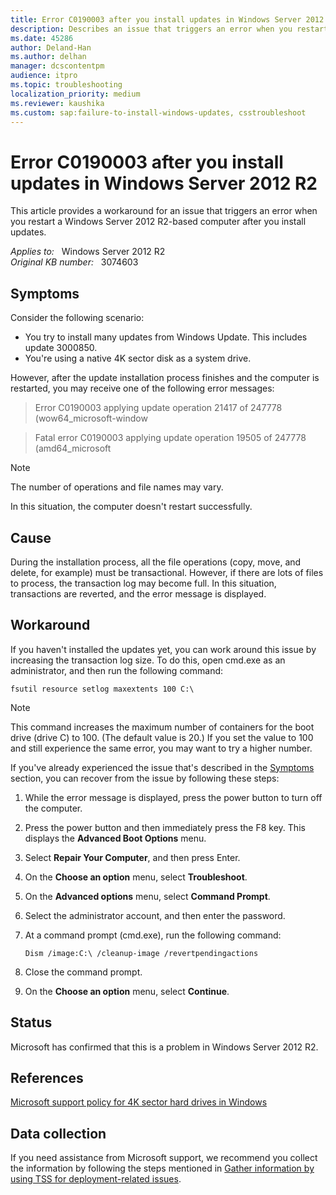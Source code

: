 ```yaml
---
title: Error C0190003 after you install updates in Windows Server 2012 R2
description: Describes an issue that triggers an error when you restart a Windows Server 2012 R2-based computer after you install updates. A workaround is provided.
ms.date: 45286
author: Deland-Han
ms.author: delhan
manager: dcscontentpm
audience: itpro
ms.topic: troubleshooting
localization_priority: medium
ms.reviewer: kaushika
ms.custom: sap:failure-to-install-windows-updates, csstroubleshoot
---
```

# Error C0190003 after you install updates in Windows Server 2012 R2

This article provides a workaround for an issue that triggers an error when you restart a Windows Server 2012 R2-based computer after you install updates.

_Applies to:_ &nbsp; Windows Server 2012 R2  
_Original KB number:_ &nbsp; 3074603

## Symptoms

Consider the following scenario:

- You try to install many updates from Windows Update. This includes update 3000850.
- You're using a native 4K sector disk as a system drive.

However, after the update installation process finishes and the computer is restarted, you may receive one of the following error messages:

> Error C0190003 applying update operation 21417 of 247778 (wow64_microsoft-window

> Fatal error C0190003 applying update operation 19505 of 247778 (amd64_microsoft

> [!NOTE]
> The number of operations and file names may vary.

In this situation, the computer doesn't restart successfully.

## Cause

During the installation process, all the file operations (copy, move, and delete, for example) must be transactional. However, if there are lots of files to process, the transaction log may become full. In this situation, transactions are reverted, and the error message is displayed.

## Workaround

If you haven't installed the updates yet, you can work around this issue by increasing the transaction log size. To do this, open cmd.exe as an administrator, and then run the following command:

```console
fsutil resource setlog maxextents 100 C:\
```

> [!NOTE]
> This command increases the maximum number of containers for the boot drive (drive C) to 100. (The default value is 20.) If you set the value to 100 and still experience the same error, you may want to try a higher number.

If you've already experienced the issue that's described in the [Symptoms](#symptoms) section, you can recover from the issue by following these steps:

1. While the error message is displayed, press the power button to turn off the computer.
2. Press the power button and then immediately press the F8 key. This displays the **Advanced Boot Options** menu.
3. Select **Repair Your Computer**, and then press Enter.
4. On the **Choose an option** menu, select **Troubleshoot**.
5. On the **Advanced options** menu, select **Command Prompt**.
6. Select the administrator account, and then enter the password.
7. At a command prompt (cmd.exe), run the following command:

    ```console
    Dism /image:C:\ /cleanup-image /revertpendingactions
    ```

8. Close the command prompt.
9. On the **Choose an option** menu, select **Continue**.

## Status

Microsoft has confirmed that this is a problem in Windows Server 2012 R2.

## References

[Microsoft support policy for 4K sector hard drives in Windows](../backup-and-storage/support-policy-4k-sector-hard-drives.md)

## Data collection

If you need assistance from Microsoft support, we recommend you collect the information by following the steps mentioned in [Gather information by using TSS for deployment-related issues](../../windows-client/windows-troubleshooters/gather-information-using-tss-deployment.md).
